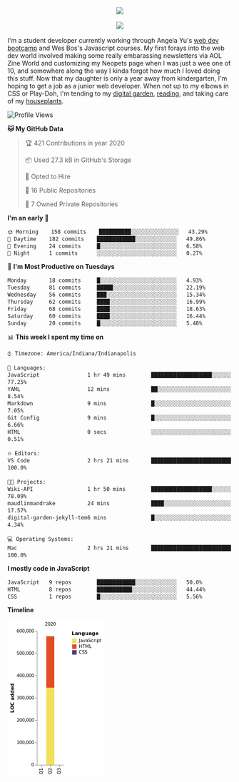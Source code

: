 <p align="center"><img src="https://i.imgur.com/wJsitMz.gif"></p>
<p align="center">
<img src="https://i.imgur.com/yc24RM2.png" width="400">
</p>

I'm a student developer currently working through Angela Yu's [web dev bootcamp](https://www.udemy.com/course/the-complete-web-development-bootcamp/) and Wes Bos's Javascript courses. My first forays into the web dev world involved making some really embarassing newsletters via AOL Zine World and customizing my Neopets page when I was just a wee one of 10, and somewhere along the way I kinda forgot how much I loved doing this stuff. Now that my daughter is only a year away from kindergarten, I'm hoping to get a job as a junior web developer. When not up to my elbows in CSS or Play-Doh, I'm tending to my [digital garden](https://maudlinmandrake.github.io/digital-garden/), [reading](https://www.goodreads.com/user/show/63139573-jenny-mikac), and taking care of my [houseplants](https://www.notion.so/codexvitae/Houseplants-3b1370377d9845dc8166373f166224b3).

<!--START_SECTION:waka-->
![Profile Views](http://img.shields.io/badge/Profile%20Views-66-blue)

**🐱 My GitHub Data** 

> 🏆 421 Contributions in year 2020
 > 
> 📦 Used 27.3 kB in GitHub's Storage 
 > 
> 💼 Opted to Hire
 > 
> 📜 16 Public Repositories 
 > 
> 🔑 7 Owned Private Repositories 

**I'm an early 🐤** 

```text
🌞 Morning    158 commits    ██████████░░░░░░░░░░░░░░░   43.29% 
🌆 Daytime    182 commits    ████████████░░░░░░░░░░░░░   49.86% 
🌃 Evening    24 commits     █░░░░░░░░░░░░░░░░░░░░░░░░   6.58% 
🌙 Night      1 commits      ░░░░░░░░░░░░░░░░░░░░░░░░░   0.27%

```
📅 **I'm Most Productive on Tuesdays** 

```text
Monday       18 commits     █░░░░░░░░░░░░░░░░░░░░░░░░   4.93% 
Tuesday      81 commits     █████░░░░░░░░░░░░░░░░░░░░   22.19% 
Wednesday    56 commits     ███░░░░░░░░░░░░░░░░░░░░░░   15.34% 
Thursday     62 commits     ████░░░░░░░░░░░░░░░░░░░░░   16.99% 
Friday       68 commits     ████░░░░░░░░░░░░░░░░░░░░░   18.63% 
Saturday     60 commits     ████░░░░░░░░░░░░░░░░░░░░░   16.44% 
Sunday       20 commits     █░░░░░░░░░░░░░░░░░░░░░░░░   5.48%

```


📊 **This week I spent my time on** 

```text
⌚︎ Timezone: America/Indiana/Indianapolis

💬 Languages: 
JavaScript               1 hr 49 mins        ███████████████████░░░░░░   77.25% 
YAML                     12 mins             ██░░░░░░░░░░░░░░░░░░░░░░░   8.54% 
Markdown                 9 mins              █░░░░░░░░░░░░░░░░░░░░░░░░   7.05% 
Git Config               9 mins              █░░░░░░░░░░░░░░░░░░░░░░░░   6.66% 
HTML                     0 secs              ░░░░░░░░░░░░░░░░░░░░░░░░░   0.51%

🔥 Editors: 
VS Code                  2 hrs 21 mins       █████████████████████████   100.0%

🐱‍💻 Projects: 
Wiki-API                 1 hr 50 mins        ███████████████████░░░░░░   78.09% 
maudlinmandrake          24 mins             ████░░░░░░░░░░░░░░░░░░░░░   17.57% 
digital-garden-jekyll-tem6 mins              █░░░░░░░░░░░░░░░░░░░░░░░░   4.34%

💻 Operating Systems: 
Mac                      2 hrs 21 mins       █████████████████████████   100.0%

```

**I mostly code in JavaScript** 

```text
JavaScript   9 repos        ████████████░░░░░░░░░░░░░   50.0% 
HTML         8 repos        ███████████░░░░░░░░░░░░░░   44.44% 
CSS          1 repos        █░░░░░░░░░░░░░░░░░░░░░░░░   5.56%

```


**Timeline**

![Chart not found](https://github.com/maudlinmandrake/maudlinmandrake/blob/master/charts/bar_graph.png) 


<!--END_SECTION:waka-->
